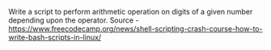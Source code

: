 Write a script to perform arithmetic operation on digits of a given number depending upon the operator.
Source - https://www.freecodecamp.org/news/shell-scripting-crash-course-how-to-write-bash-scripts-in-linux/
